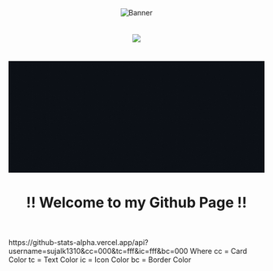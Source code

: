 <div align="center" width="100%"><img width="85%" height="400px" src="https://media.giphy.com/media/f3iwJFOVOwuy7K6FFw/giphy.gif" alt="Banner" /></div>
<br/><br/>
<div align="center"><img src="https://quotes-github-readme.vercel.app/api?type=horizontal&theme=dark" /></div>
<br/><br/>
<div align="center"><img height="220px" src="https://github.com/Sujalk1310/Sujalk1310/blob/main/Images/Greeting.gif" alt="Greetings" /></div>
<div align="center"><h1>!! Welcome to my Github Page !!</h1></div>
<br/><br/>
https://github-stats-alpha.vercel.app/api?username=sujalk1310&cc=000&tc=fff&ic=fff&bc=000
Where cc = Card Color
      tc = Text Color
      ic = Icon Color
      bc = Border Color

